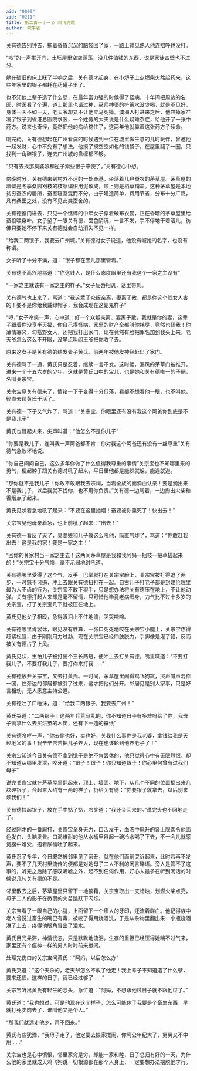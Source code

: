 ```yaml
---
aid: "0009"
zid: "0211"
title: 第二百一十一节 鸡飞狗跳
author: 吹牛者
---
```


关有德告别钟吉，拖着昏昏沉沉的脑袋回了家，一路上碰见熟人他连招呼也没打。

“吱”的一声推开门，土坯屋里空空荡荡，没几件值钱的东西，说是家徒四壁也不过分。

躺在破旧的床上眯了半响之后，关有德才起身，在小炉子上点燃柴火熬起药来，这些年家里的银子都耗在药罐子里了。

也不知他上辈子造了什么孽，在最年富力强的时候得了怪病，十年间把周边的名医、时医看了个遍，道士那里也请过神，巫师神婆的符箓水没少喝，就是不见好，身体一天不如一天，老天爷却又不让他立马死掉。澳洲人打进来之后，他典掉家产凑了银子到省港总医院求医，一个姓傅的大夫说是什么疑难杂症，给他开了一张中药方。说来也奇怪，竟然把他的病给稳住了，这两年他就靠着这张药方子续命。

喝完药，关有德想起在广州看病的时候遇到一位在城里做生意的儿时玩伴，曾邀他一起发财，心中不免有了想法。他摸了摸空空如也的钱袋子，在屋里翻了一圈，只找到一角碎银子，连去广州城的盘缠都不够。

“只有去找那臭婆娘和逆子索些银子来使了。”关有德心中想。

傍晚时分，关有德来到村外不远的一处桑基，坐落着几户蚕农的茅草屋。茅草屋的墙壁是冬季桑园刈枝的枝条编织用泥敷成，顶上则是稻草铺盖。这种茅草屋是本地贫穷蚕农的居所，蚕室寝室混而不分。由于建造简单，费用节省，分布十分广泛，凡有桑田之处，没有不见此类蚕舍的。

关有德推门进去，只见一个憔悴的中年女子穿着破布衣裳，正在昏暗的茅草屋里给蚕投喂桑叶。女子望了一眼关有德，面色阴沉，一言不发，手不停地干着活儿，彷佛只要她不停下来关有德就会自动消失不见一样。

“给我二两银子，我要去广州城。”关有德对女子说道，他没有喊她的名字，也没有称谓。

女子听了十分不满，道：“银子都在宝儿那里管着。”

关有德不高兴地骂道：“你这贱人，是什么态度眼里还有我这个一家之主没有”

“一家之主就该有一家之主的样子。”女子反唇相讥，话里带刺。

关有德气也上来了，骂道：“我这辈子众叛亲离，妻离子散，都是你这个贱女人害的！要不是你给我戴绿帽子，我会成现在这副鬼样子”

“哼，”女子冷笑一声，心中道：好一个众叛亲离、妻离子散，我就是你的妻，这辈子跟着你没享半天福，你自己得怪病，家里的财产全都叫你耗尽，竟然也怪我！你薄情寡义，勾搭野女人，还把我打出家门，现在竟然有脸把罪名加到我头上来，老天爷怎么这么不开眼，没早点叫阎王爷把你收了去。

原来这女子是关有德的结发妻子黄氏，前两年被他发神经赶出了家门。

关有德骂了一通，黄氏只是忍着，继续一言不发。这时候，漏风的茅草门被推开，进来一个十五六岁的少年，这就是黄氏口中的宝儿，也是她和关有德唯一的子嗣，名叫关宗宝。

关宗宝见关有德来了，情绪一下子变得十分低落，看都不想看他一眼，也不叫他，径直去帮黄氏干活了。

关有德一下子又气炸了，骂道：“关宗宝，你眼里还有没有我这个阿爸你到底是不是我儿子”

黄氏也冒起火来，尖声叫道：“他怎么不是你儿子”

“你要是我儿子，连叫我一声阿爸都不肯！你对我这个阿爸还有没有一丝尊重”关有德气急败坏地说。

“你自己问问自己，这么多年你做了什么值得我尊重的事情”关宗宝也不知哪里来的勇气，梗起脖子跟关有德对吼了起来，平日里他都是能躲就躲，能避就避。

“那你就不是我儿子！你敢不敢跟我去宗祠，当着全族的面滴血认亲！要是滴出来不是我儿子，以后我就不找你，也不用你负责。”关有德一边骂着，一边掏出火柴和香烟点了起来。

黄氏见状着急地吼了起来：“不要在这里抽烟！蚕要被你熏死了！快出去！”

关宗宝见他母亲着急，也上前吼了起来：“出去！”

关有德一看反了天了，臭婆娘和儿子敢这么吼他，简直气炸了，骂道：“你敢赶我出去！这是我的家！我是一家之主！”

“回你的关家村当一家之主去！这两间茅草屋是我和我阿妈一捆枝一把草搭起来的！”关宗宝十分气愤，毫不示弱地对吼道。

关有德哪里受得了这个气，反手一巴掌就打在关宗宝脸上，关宗宝被打得退了两步，一时怒不可遏，冲上去跟关有德扭打在一起。自古儿子打老子都是封建伦理里最为人不齿的行为，关宗宝不敢下狠手，只是想办法将关有德压在地上，不让他动弹。关有德打起人来却是毫不留情，只可惜他毕竟老病缠身，力气比不过十多岁的关宗宝，打了关宗宝几下就被压在地上。

黄氏见他父子相殴，急得眼泪止不住地流，哭哭啼啼。

关有德哪里肯罢休，眼见没有胜算，一张口死死地咬在关宗宝小腿上，关宗宝疼得赶紧松腿，由于刚刚用力过勐，现在关宗宝已经四肢脱力，手脚像是灌了铅，反而被关有德占了上风。

黄氏见状，生怕儿子被打出个三长两短，便冲上去打关有德，嘴里喊道：“不要打我儿子，不要打我儿子，要打你来打我……”

关有德放开关宗宝，又去打黄氏。一时间，茅草屋里闹得鸡飞狗跳，哭声喊声混作一团，住旁边的邻居都被引了过来，这才把他们分开。邻居见是别人家事，只是好言相劝，无人愿意主持公道。



关有德吐了口唾沫，道：“给我二两银子，我要去广州！”

黄氏哭道：“二两银子！这两年兵荒马乱的，你不知道日子有多难吗给了你，我母子俩拿什么去买烘茧的木炭，还有下一造的蚕纸”

关有德冷哼一声，“你去偷也好，卖也好，关我什么事你是我老婆，拿钱给我是天经地义的事！我辛辛苦苦把儿子养大，现在也该轮到他养老子了！”

关宗宝知道今日关有德不拿到银子是绝不肯罢休的，他只觉得心中有无限怨恨，却不知道从哪里发泄，咬牙道：“银子！银子！你只知道银子！你心里何曾有过我们母子”

说完关宗宝就在茅草屋里翻起来，顶上、墙面、地下，从几个不同的位置抠出来几块碎银子，合起来大约有一两的样子，扔给关有德：“你要银子就拿去，以后别来烦我们！”

关有德捡起银子，放在手中掂了掂，冷笑道：“我还会回来的。”说完头也不回地走了。

经过刚才的一番厮打，关宗宝全身无力，口舌发干，血液中飙升的肾上腺素令他面色发白、头脑发昏。口渴难耐的他从水桶里舀起一碗冷水喝了下去，不一会儿就感觉腹中难受，抱着尿桶吐了起来。

黄氏忍了多年，今日既然被邻里见了家丑，就在他们面前哭诉起来，此时若再不发声，要不了几天村里流传的便都是对她母子二人不利的闲言碎语。旁人是管不了这事的，听完之后除了感叹唏嘘之外，起不到任何作用，好心人最多在听到闲话的时候说几句关有德的不是。

邻里散去之后，茅草屋里只留下一地狼藉，关宗宝取出一支蜡烛，划燃火柴点亮，母子二人的影子在微弱的火苗跳跃下闪烁。

关宗宝看了一眼自己的小腿，上面留下一个瘆人的牙印，还流着鲜血。他记得族中老人曾说过畜生的嘴巴有毒，被咬了得用烧酒洗，于是从杂物里翻出来一小瓶烧酒淋了上去，疼得他眼角冒出了泪水。

黄氏目光呆滞，神情恍忽，只是默默地流泪。生存的重担已经压得她喘不过气来，家里还有个瘟神一样的男人时时前来搅闹。

处理完伤口的关宗宝问黄氏：“阿妈，以后怎么办”

黄氏哭道：“这个天杀的，老天爷怎么不收了他走！我上辈子不知道造了什么孽，要来还债。这样的日子，我已经过够了……”

关宗宝听出黄氏有轻生的念头，急忙道：“阿妈，不想跟他过日子就不跟他过了。”

黄氏道：“我也想过，可是他现在这个样子，怎么可能休了我要是个畜生东西，早就打死卖肉去了，谁叫他又是个人。”

“那我们就远走他乡，再不回来。”

黄氏有些犹豫，“我母子走了，他定要去娘家搅闹，你阿公年纪大了，舅舅又不中用……”

关宗宝也是心中愤恨，邻里家穷是穷，却能一家和睦，日子总归有好的一天，为什么他的家里就成天鸡飞狗跳一切根源都在那个人身上，一定要想办法摆脱他才行。

